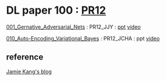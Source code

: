 # DL paper 100 : [PR12](https://www.youtube.com/playlist?list=PLlMkM4tgfjnJhhd4wn5aj8fVTYJwIpWkS&app=desktop)



[001_Gernative_Adversarial_Nets](./001_Generative_Adversarial_Nets/GAN/1406.2661v1.pdf)  :  PR12_JJY  :  [ppt](./001_Generative_Adversarial_Nets/GAN_PR12_JYOO/GAN_PR12_JYOO.pdf)   [video](https://www.youtube.com/watch?v=L3hz57whyNw&index=2&list=PLlMkM4tgfjnJhhd4wn5aj8fVTYJwIpWkS)

[010_Auto-Encoding_Variational_Bayes](./010_Auto-Encoding_Variational_Bayes/010_Auto-Encoding_Variational_Bayes/1312.6114.pdf)  :  PR12_JCHA  :  ppt  [video](https://www.youtube.com/watch?v=KYA-GEhObIs&index=11&list=PLlMkM4tgfjnJhhd4wn5aj8fVTYJwIpWkS)  







## reference

[Jamie Kang's blog](https://jamiekang.github.io/archives/)

